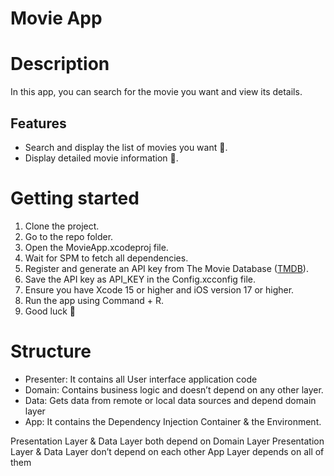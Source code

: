 # Movie App


# Description
In this app, you can search for the movie you want and view its details.

## Features
- Search and display the list of movies you want 🍿.
- Display detailed movie information 🍿.




# Getting started

1. Clone the project.
2. Go to the repo folder.
3. Open the MovieApp.xcodeproj file.
4. Wait for SPM to fetch all dependencies.
5. Register and generate an API key from The Movie Database ([TMDB](https://developer.themoviedb.org/docs/getting-started)).
6. Save the API key as API_KEY in the Config.xcconfig file.
7. Ensure you have Xcode 15 or higher and iOS version 17 or higher.
8. Run the app using Command + R.
9. Good luck 🎉




# Structure
- Presenter: It contains all User interface application code
- Domain: Contains business logic and doesn’t depend on any other layer.
- Data: Gets data from remote or local data sources and depend domain layer
- App: It contains the Dependency Injection Container & the Environment.

Presentation Layer & Data Layer both depend on Domain Layer
Presentation Layer & Data Layer don’t depend on each other
App Layer depends on all of them






